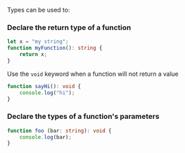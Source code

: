 Types can be used to:
### Declare the return type of a function
```ts
let x = "my string";  
function myFunction(): string {  
	return x;  
}
```

Use the `void` keyword when a function will not return a value
```ts
function sayHi(): void {  
	console.log("hi");  
}
```
### Declare the types of a function's parameters
```ts
function foo (bar: string): void {  
	console.log(bar);  
}
```

